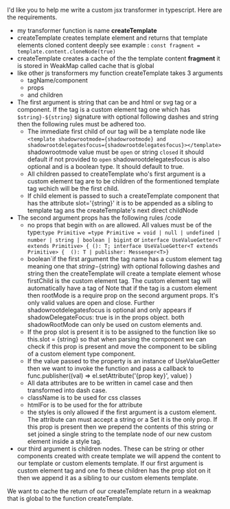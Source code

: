 I'd like you to help me write a custom jsx transformer in typescript. Here are
the requirements.

- my transformer function is name **createTemplate**
- createTemplate creates template element and returns that template elements
  cloned content deeply see example :
  `const fragment = template.content.cloneNode(true)`
- createTemplate creates a cache of the the template content **fragment** it is
  stored in WeakMap called cache that is global
- like other js transformers my function createTemplate takes 3 arguments
  - tagName/component
  - props
  - and children
- The first argument is string that can be and html or svg tag or a component.
  If the tag is a custom element tag one which has `$string}-${string}`
  signature with optional following dashes and string then the following rules
  must be adhered too.
  - The immediate first child of our tag will be a template node like
    `<template shadowrootmode={shadowrootmode} and shadowrootdelegatesfocus={shadowrootdelegatesfocus}></template>`
    shadowrootmode value must be `open` or string `closed` it should default if
    not provided to `open` shadowrootdelegatesfocus is also optional and is a
    boolean type. It should default to true.
  - All children passed to createTemplate who's first argument is a custom
    element tag are to be children of the formentioned template tag wchich will
    be the first child.
  - If child element is passed to such a createTemplate component that has the
    attribute slot='{string}' it is to be appended as a sibling to template tag
    ans the createTemplate's next direct childNode
- The second argument props has the following rules /code
  - no props that begin with `on` are allowed. All values must be of the
    type:`type Primitive =type Primitive = void | null | undefined | number | string | boolean | bigint`
    or
    `interface UseValueGetter<T extends Primitive> { (): T; interface UseValueGetter<T extends Primitive> {  (): T | publisher: Messenger<T>}`
  - boolean`if the first argument the tag name has a custom element tag meaning
    one that ${string}-${string} with optional following dashes and string then
    the createTemplate will create a template element whose firstChild is the
    custom element tag. The custom element tag will automatically have a tag of
    Note that if the tag is a custom element then rootMode is a require prop on
    the second argument props. It's only valid values are open and close.
    Further shadowrootdelegatesfocus is optional and only appears if
    shadowDelegateFocus: true is in the props object. both shadowRootMode can
    only be used on custom elements and.
  - If the prop slot is present it is to be assigned to the function like so
    this.slot = {string} so that when parsing the component we can check if this
    prop is present and move the component to be sibling of a custom element
    type component.
  - If the value passed to the property is an instance of UseValueGetter then we
    want to invoke the function and pass a callback to func.publisher((val) =>
    el.setAttribute('{prop key}', value) )
  - All data attributes are to be written in camel case and then transformed
    into dash case.
  - className is to be used for css classes
  - htmlFor is to be used for the for attribute
  - the styles is only allowed if the first argument is a custom element. The
    attribute can must accept a string or a Set<string> it is the only prop. If
    this prop is present then we prepend the contents of this string or set
    joined a single string to the template node of our new custom element inside
    a style tag.
- our third argument is children nodes. These can be string or other components
  created with create template we will append the content to our template or
  custom elements template. If our first argument is custom element tag and one
  fo these children has the prop slot on it then we append it as a sibling to
  our custom elements template.

We want to cache the return of our createTemplate return in a weakmap that is
global to the function createTemplate.
